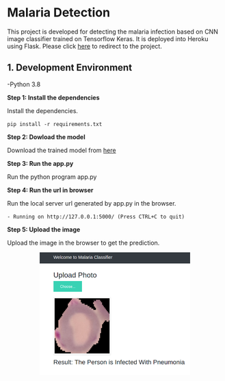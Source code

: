 # Malaria Detection
This project is developed for detecting the malaria infection based on CNN image classifier trained on Tensorflow Keras. It is deployed into Heroku using Flask. Please click [here](https://malaria-detection-abhi.herokuapp.com/) to redirect to the project.

## 1. Development Environment
-Python 3.8

__Step 1: Install the dependencies__

Install the dependencies.

    pip install -r requirements.txt

__Step 2: Dowload the model__

Download the trained model from [here](https://drive.google.com/file/d/1BnWkmo49FdSPUImq1U-JHJFOQ21VIC5S/view?usp=sharing)

__Step 3: Run the app.py__

Run the python program app.py

__Step 4: Run the url in browser__

Run the local server url generated by app.py in the browser.

    - Running on http://127.0.0.1:5000/ (Press CTRL+C to quit)
    
__Step 5: Upload the image__

Upload the image in the browser to get the prediction.
    
<p align="center">    
<img src="prediction.png" align="center" width="70%" height="70%">
</p>


